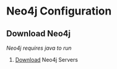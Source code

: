 # Neo4j Configuration

## Download Neo4j

_Neo4j requires java to run_
1. [Download](https://neo4j.com/download-center/#releases) Neo4j Servers